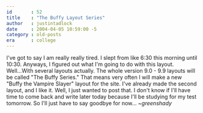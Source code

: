 ```yaml
---
id       : 52
title    : "The Buffy Layout Series"
author   : justintadlock
date     : 2004-04-05 10:59:00 -5
category : old-posts
era      : college
---
```


I've got to say I am really really tired.  I slept from like 6:30 this morning until 10:30.  Anyways, I figured out what I'm going to do with this layout.  Well...With several layouts actually.  The whole version 9.0 - 9.9 layouts will be called "The Buffy Series."  That means very often I will make a new "Buffy the Vampire Slayer" layout for the site.  I've already made the second layout, and I like it.  Well, I just wanted to post that.  I don't know if I'll have time to come back and write later today because I'll be studying for my test tomorrow.  So I'll just have to say goodbye for now...  <em> ~greenshady</em>
